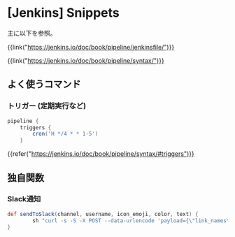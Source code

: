 # [Jenkins] Snippets

主に以下を参照。

{{link("https://jenkins.io/doc/book/pipeline/jenkinsfile/")}}

{{link("https://jenkins.io/doc/book/pipeline/syntax/")}}


よく使うコマンド
----------------

### トリガー (定期実行など)

```groovy
pipeline {
    triggers {
        cron('H */4 * * 1-5')
    }
```

{{refer("https://jenkins.io/doc/book/pipeline/syntax/#triggers")}}


独自関数
--------

### Slack通知

```groovy
def sendToSlack(channel, username, icon_emoji, color, text) {
        sh "curl -s -S -X POST --data-urlencode 'payload={\"link_names\": 1, \"channel\": \"$channel\", \"username\": \"$username\", \"icon_emoji\": \":$icon_emoji:\", \"attachments\": [{\"color\": \"$color\", \"text\": \"$text\"}]}' $SLACK_INCOMING_WEBHOOKS_URL"
}
```

